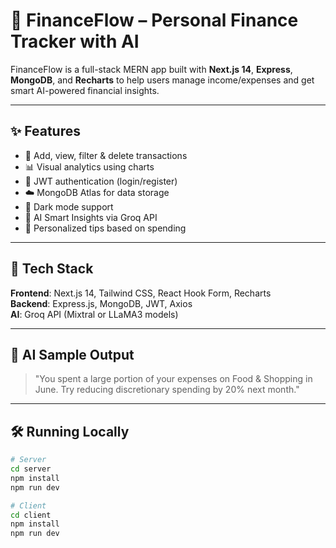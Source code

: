 # 💸 FinanceFlow – Personal Finance Tracker with AI

FinanceFlow is a full-stack MERN app built with **Next.js 14**, **Express**, **MongoDB**, and **Recharts** to help users manage income/expenses and get smart AI-powered financial insights.

---

## ✨ Features

- 🧾 Add, view, filter & delete transactions
- 📊 Visual analytics using charts
- 🔐 JWT authentication (login/register)
- ☁️ MongoDB Atlas for data storage
- 🌙 Dark mode support
- 🤖 AI Smart Insights via Groq API
- 🧠 Personalized tips based on spending

---

## 🚀 Tech Stack

**Frontend**: Next.js 14, Tailwind CSS, React Hook Form, Recharts  
**Backend**: Express.js, MongoDB, JWT, Axios  
**AI**: Groq API (Mixtral or LLaMA3 models)

---

## 🧠 AI Sample Output

> "You spent a large portion of your expenses on Food & Shopping in June. Try reducing discretionary spending by 20% next month."

---

## 🛠️ Running Locally

```bash
# Server
cd server
npm install
npm run dev

# Client
cd client
npm install
npm run dev
